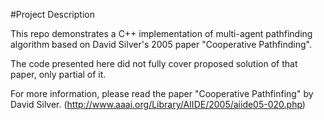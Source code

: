 #Project Description

This repo demonstrates a C++ implementation of multi-agent pathfinding algorithm based on David Silver's 2005 paper "Cooperative Pathfinding".

The code presented here did not fully cover proposed solution of that paper, only partial of it.

For more information, please read the paper "Cooperative Pathfinfing" by David Silver. (http://www.aaai.org/Library/AIIDE/2005/aiide05-020.php)




    


